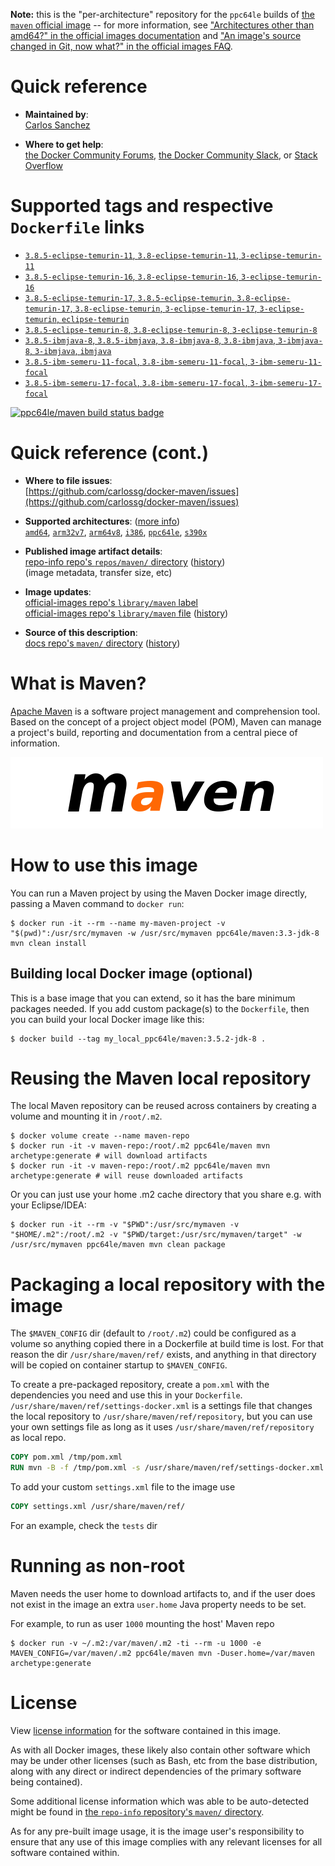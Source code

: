 <!--

********************************************************************************

WARNING:

    DO NOT EDIT "maven/README.md"

    IT IS AUTO-GENERATED

    (from the other files in "maven/" combined with a set of templates)

********************************************************************************

-->

**Note:** this is the "per-architecture" repository for the `ppc64le` builds of [the `maven` official image](https://hub.docker.com/_/maven) -- for more information, see ["Architectures other than amd64?" in the official images documentation](https://github.com/docker-library/official-images#architectures-other-than-amd64) and ["An image's source changed in Git, now what?" in the official images FAQ](https://github.com/docker-library/faq#an-images-source-changed-in-git-now-what).

# Quick reference

-	**Maintained by**:  
	[Carlos Sanchez](https://github.com/carlossg/docker-maven)

-	**Where to get help**:  
	[the Docker Community Forums](https://forums.docker.com/), [the Docker Community Slack](https://dockr.ly/slack), or [Stack Overflow](https://stackoverflow.com/search?tab=newest&q=docker)

# Supported tags and respective `Dockerfile` links

-	[`3.8.5-eclipse-temurin-11`, `3.8-eclipse-temurin-11`, `3-eclipse-temurin-11`](https://github.com/carlossg/docker-maven/blob/925e49a1d0986070208e3c06a11c41f8f2cada82/eclipse-temurin-11/Dockerfile)
-	[`3.8.5-eclipse-temurin-16`, `3.8-eclipse-temurin-16`, `3-eclipse-temurin-16`](https://github.com/carlossg/docker-maven/blob/925e49a1d0986070208e3c06a11c41f8f2cada82/eclipse-temurin-16/Dockerfile)
-	[`3.8.5-eclipse-temurin-17`, `3.8.5-eclipse-temurin`, `3.8-eclipse-temurin-17`, `3.8-eclipse-temurin`, `3-eclipse-temurin-17`, `3-eclipse-temurin`, `eclipse-temurin`](https://github.com/carlossg/docker-maven/blob/925e49a1d0986070208e3c06a11c41f8f2cada82/eclipse-temurin-17/Dockerfile)
-	[`3.8.5-eclipse-temurin-8`, `3.8-eclipse-temurin-8`, `3-eclipse-temurin-8`](https://github.com/carlossg/docker-maven/blob/925e49a1d0986070208e3c06a11c41f8f2cada82/eclipse-temurin-8/Dockerfile)
-	[`3.8.5-ibmjava-8`, `3.8.5-ibmjava`, `3.8-ibmjava-8`, `3.8-ibmjava`, `3-ibmjava-8`, `3-ibmjava`, `ibmjava`](https://github.com/carlossg/docker-maven/blob/925e49a1d0986070208e3c06a11c41f8f2cada82/ibmjava-8/Dockerfile)
-	[`3.8.5-ibm-semeru-11-focal`, `3.8-ibm-semeru-11-focal`, `3-ibm-semeru-11-focal`](https://github.com/carlossg/docker-maven/blob/925e49a1d0986070208e3c06a11c41f8f2cada82/ibm-semeru-11-focal/Dockerfile)
-	[`3.8.5-ibm-semeru-17-focal`, `3.8-ibm-semeru-17-focal`, `3-ibm-semeru-17-focal`](https://github.com/carlossg/docker-maven/blob/925e49a1d0986070208e3c06a11c41f8f2cada82/ibm-semeru-17-focal/Dockerfile)

[![ppc64le/maven build status badge](https://img.shields.io/jenkins/s/https/doi-janky.infosiftr.net/job/multiarch/job/ppc64le/job/maven.svg?label=ppc64le/maven%20%20build%20job)](https://doi-janky.infosiftr.net/job/multiarch/job/ppc64le/job/maven/)

# Quick reference (cont.)

-	**Where to file issues**:  
	[https://github.com/carlossg/docker-maven/issues](https://github.com/carlossg/docker-maven/issues)

-	**Supported architectures**: ([more info](https://github.com/docker-library/official-images#architectures-other-than-amd64))  
	[`amd64`](https://hub.docker.com/r/amd64/maven/), [`arm32v7`](https://hub.docker.com/r/arm32v7/maven/), [`arm64v8`](https://hub.docker.com/r/arm64v8/maven/), [`i386`](https://hub.docker.com/r/i386/maven/), [`ppc64le`](https://hub.docker.com/r/ppc64le/maven/), [`s390x`](https://hub.docker.com/r/s390x/maven/)

-	**Published image artifact details**:  
	[repo-info repo's `repos/maven/` directory](https://github.com/docker-library/repo-info/blob/master/repos/maven) ([history](https://github.com/docker-library/repo-info/commits/master/repos/maven))  
	(image metadata, transfer size, etc)

-	**Image updates**:  
	[official-images repo's `library/maven` label](https://github.com/docker-library/official-images/issues?q=label%3Alibrary%2Fmaven)  
	[official-images repo's `library/maven` file](https://github.com/docker-library/official-images/blob/master/library/maven) ([history](https://github.com/docker-library/official-images/commits/master/library/maven))

-	**Source of this description**:  
	[docs repo's `maven/` directory](https://github.com/docker-library/docs/tree/master/maven) ([history](https://github.com/docker-library/docs/commits/master/maven))

# What is Maven?

[Apache Maven](http://maven.apache.org) is a software project management and comprehension tool. Based on the concept of a project object model (POM), Maven can manage a project's build, reporting and documentation from a central piece of information.

![logo](https://raw.githubusercontent.com/docker-library/docs/e2782b8942c1af41419536078c8d0176665a005d/maven/logo.png)

# How to use this image

You can run a Maven project by using the Maven Docker image directly, passing a Maven command to `docker run`:

```console
$ docker run -it --rm --name my-maven-project -v "$(pwd)":/usr/src/mymaven -w /usr/src/mymaven ppc64le/maven:3.3-jdk-8 mvn clean install
```

## Building local Docker image (optional)

This is a base image that you can extend, so it has the bare minimum packages needed. If you add custom package(s) to the `Dockerfile`, then you can build your local Docker image like this:

```console
$ docker build --tag my_local_ppc64le/maven:3.5.2-jdk-8 .
```

# Reusing the Maven local repository

The local Maven repository can be reused across containers by creating a volume and mounting it in `/root/.m2`.

```console
$ docker volume create --name maven-repo
$ docker run -it -v maven-repo:/root/.m2 ppc64le/maven mvn archetype:generate # will download artifacts
$ docker run -it -v maven-repo:/root/.m2 ppc64le/maven mvn archetype:generate # will reuse downloaded artifacts
```

Or you can just use your home .m2 cache directory that you share e.g. with your Eclipse/IDEA:

```console
$ docker run -it --rm -v "$PWD":/usr/src/mymaven -v "$HOME/.m2":/root/.m2 -v "$PWD/target:/usr/src/mymaven/target" -w /usr/src/mymaven ppc64le/maven mvn clean package  
```

# Packaging a local repository with the image

The `$MAVEN_CONFIG` dir (default to `/root/.m2`) could be configured as a volume so anything copied there in a Dockerfile at build time is lost. For that reason the dir `/usr/share/maven/ref/` exists, and anything in that directory will be copied on container startup to `$MAVEN_CONFIG`.

To create a pre-packaged repository, create a `pom.xml` with the dependencies you need and use this in your `Dockerfile`. `/usr/share/maven/ref/settings-docker.xml` is a settings file that changes the local repository to `/usr/share/maven/ref/repository`, but you can use your own settings file as long as it uses `/usr/share/maven/ref/repository` as local repo.

```dockerfile
COPY pom.xml /tmp/pom.xml
RUN mvn -B -f /tmp/pom.xml -s /usr/share/maven/ref/settings-docker.xml dependency:resolve
```

To add your custom `settings.xml` file to the image use

```dockerfile
COPY settings.xml /usr/share/maven/ref/
```

For an example, check the `tests` dir

# Running as non-root

Maven needs the user home to download artifacts to, and if the user does not exist in the image an extra `user.home` Java property needs to be set.

For example, to run as user `1000` mounting the host' Maven repo

```console
$ docker run -v ~/.m2:/var/maven/.m2 -ti --rm -u 1000 -e MAVEN_CONFIG=/var/maven/.m2 ppc64le/maven mvn -Duser.home=/var/maven archetype:generate
```

# License

View [license information](https://www.apache.org/licenses/) for the software contained in this image.

As with all Docker images, these likely also contain other software which may be under other licenses (such as Bash, etc from the base distribution, along with any direct or indirect dependencies of the primary software being contained).

Some additional license information which was able to be auto-detected might be found in [the `repo-info` repository's `maven/` directory](https://github.com/docker-library/repo-info/tree/master/repos/maven).

As for any pre-built image usage, it is the image user's responsibility to ensure that any use of this image complies with any relevant licenses for all software contained within.
